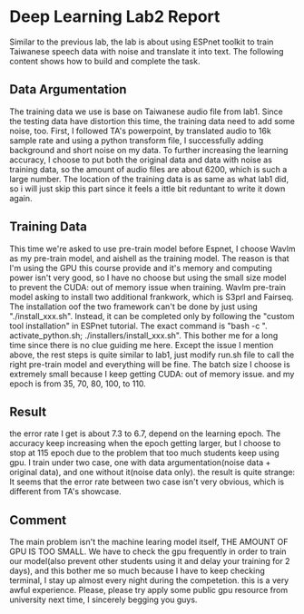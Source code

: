 # Deep Learning Lab2 Report 
  Similar to the previous lab, the lab is about using ESPnet toolkit to train Taiwanese speech data with noise and translate it into text. The following content shows how to build and complete the task.
  
## Data Argumentation
  The training data we use is base on Taiwanese audio file from lab1. Since the testing data have distortion this time, the training data need to add some noise, too. First, I followed TA's powerpoint, by translated audio to 16k sample rate and using a python transform file, I successfully adding background and short noise on my data. To further increasing the learning accuracy, I choose to put both the original data and data with noise as training data, so the amount of audio files are about 6200, which is such a large number.
  The location of the training data is as same as what lab1 did, so i will just skip this part since it feels a ittle bit reduntant to write it down again.
  
## Training Data
  This time we're asked to use pre-train model before Espnet, I choose Wavlm as my pre-train model, and aishell as the training model. The reason is that I'm using the GPU this course provide and it's memory and computing power isn't very good, so I have no choose but using the small size model to prevent the CUDA: out of memory issue when training.
  Wavlm pre-train model asking to install two additional frankwork, which is S3prl and Fairseq. The installation oof the two framework can't be done by just using "./install_xxx.sh". Instead, it can be completed only by following the "custom tool installation" in ESPnet tutorial. The exact command is "bash -c ". activate_python.sh; ./installers/install_xxx.sh". This bother me for a long time since there is no clue guiding me here.
  Except the issue I mention above, the rest steps is quite similar to lab1, just modify run.sh file to call the right pre-train model and everything will be fine.
  The batch size I choose is extremely small because I keep getting CUDA: out of memory issue. and my epoch is from 35, 70, 80, 100, to 110.
  
## Result
  the error rate I get is about 7.3 to 6.7, depend on the learning epoch. The accuracy keep increasing when the epoch getting larger, but I choose to stop at 115 epoch due to the problem that too much students keep using gpu.
  I train under two case, one with data argumentation(noise data + original data), and one without it(noise data only). the result is quite strange: It seems that the error rate between two case isn't very obvious, which is different from TA's showcase.
  
## Comment
  The main problem isn't the machine learing model itself, THE AMOUNT OF GPU IS TOO SMALL. We have to check the gpu frequently in order to train our model(also prevent other students using it and delay your training for 2 days), and this bother me so much because I have to keep checking terminal, I stay up almost every night during the competetion. this is a very awful experience. Please, please try apply some public gpu resource from university next time, I sincerely begging you guys.
